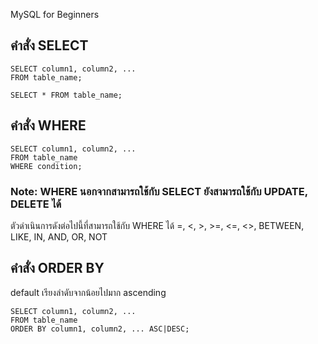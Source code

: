 MySQL for Beginners
## คำสั่ง SELECT
```
SELECT column1, column2, ...
FROM table_name;
```

```
SELECT * FROM table_name;
```

## คำสั่ง WHERE
```
SELECT column1, column2, ...
FROM table_name
WHERE condition;
```
### Note: WHERE นอกจากสามารถใช้กับ SELECT ยังสามารถใช้กับ UPDATE, DELETE ได้
ตัวดำเนินการดังต่อไปนี้ที่สามารถใช้กับ WHERE ได้
=, <, >, >=, <=, <>, BETWEEN, LIKE, IN, AND, OR, NOT

## คำสั่ง ORDER BY
default เรียงลำดับจากน้อยไปมาก ascending

```
SELECT column1, column2, ...
FROM table_name
ORDER BY column1, column2, ... ASC|DESC;
```

